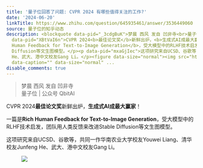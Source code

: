 ```yaml
---
title: '量子位回答了问题: CVPR 2024 有哪些值得关注的工作?'
date: '2024-06-20'
linkTitle: https://www.zhihu.com/question/645935461/answer/3536449060
source: 量子位的知乎动态
description: <blockquote data-pid="_3cdgBuK">梦晨 西风 发自 凹非寺<br>量子位 | 公众号 QbitAI</blockquote><p
  data-pid="XBtVaI6n">CVPR 2024<b>最佳论文奖</b>新鲜出炉，<b>生成式AI成最大赢家</b>！</p><p data-pid="j9sVu1Tu">一篇是<b>Rich
  Human Feedback for Text-to-Image Generation</b>，受大模型中的RLHF技术启发，团队用人类反馈来改进Stable
  Diffusion等文生图模型。</p><p data-pid="mxaGjIec">这项研究来自UCSD、谷歌等，共同一作华南农业大学校友Youwei Liang、清华校友Junfeng
  He、武大、港中文校友Gang Li。</p><figure data-size="normal"><img src="https://pic3.zhimg.com/v2-3384ee3729f0b7900430d0b0c716573e.jpg"
  data-caption="" data-size="normal" ...
disable_comments: true
---
```

<blockquote data-pid="_3cdgBuK">梦晨 西风 发自 凹非寺<br>量子位 | 公众号 QbitAI</blockquote><p data-pid="XBtVaI6n">CVPR 2024<b>最佳论文奖</b>新鲜出炉，<b>生成式AI成最大赢家</b>！</p><p data-pid="j9sVu1Tu">一篇是<b>Rich Human Feedback for Text-to-Image Generation</b>，受大模型中的RLHF技术启发，团队用人类反馈来改进Stable Diffusion等文生图模型。</p><p data-pid="mxaGjIec">这项研究来自UCSD、谷歌等，共同一作华南农业大学校友Youwei Liang、清华校友Junfeng He、武大、港中文校友Gang Li。</p><figure data-size="normal"><img src="https://pic3.zhimg.com/v2-3384ee3729f0b7900430d0b0c716573e.jpg" data-caption="" data-size="normal" ...